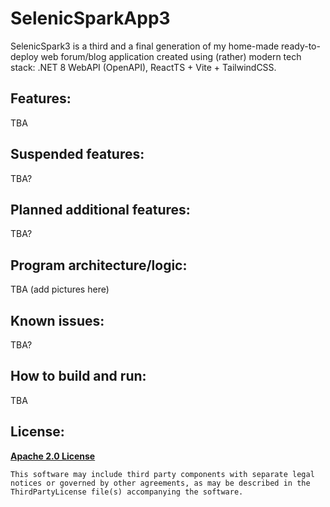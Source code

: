 # SelenicSparkApp3

SelenicSpark3 is a third and a final generation of my home-made ready-to-deploy web forum/blog application created 
using (rather) modern tech stack: .NET 8 WebAPI (OpenAPI), ReactTS + Vite + TailwindCSS. 

## Features:

TBA

## Suspended features:

TBA?

## Planned additional features:

TBA?

## Program architecture/logic:

TBA (add pictures here)

## Known issues:

TBA?

## How to build and run:

TBA

## License:

**[Apache 2.0 License](LICENSE.txt)**
```
This software may include third party components with separate legal 
notices or governed by other agreements, as may be described in the 
ThirdPartyLicense file(s) accompanying the software.
```